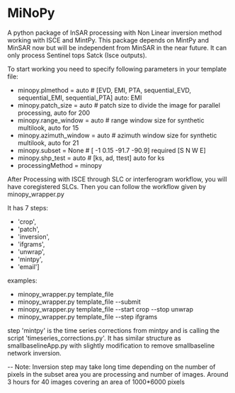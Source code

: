 # MiNoPy

A python package of InSAR processing with Non Linear inversion method working with ISCE and MintPy.
This package depends on MintPy and MinSAR now but will be independent from MinSAR in the near future.
It can only process Sentinel tops Satck (Isce outputs).

To start working you need to specify following parameters in your template file:

- minopy.plmethod                       = auto         # [EVD, EMI, PTA, sequential_EVD, sequential_EMI, sequential_PTA] auto: EMI
- minopy.patch_size                     = auto         # patch size to divide the image for parallel processing, auto for 200
- minopy.range_window                   = auto         # range window size for synthetic multilook, auto for 15
- minopy.azimuth_window                 = auto         # azimuth window size for synthetic multilook, auto for 21
- minopy.subset                         = None         # [ -1 0.15 -91.7 -90.9] required [S N W E]
- minopy.shp_test                       = auto         # [ks, ad, ttest] auto for ks  
- processingMethod                      = minopy


After Processing with ISCE through SLC or interferogram workflow, you will have coregistered SLCs. Then you can follow the workflow given by minopy_wrapper.py

It has 7 steps:
- 'crop',
- 'patch',
- 'inversion',
- 'ifgrams',
- 'unwrap',
- 'mintpy',
- 'email']

examples:

- minopy_wrapper.py template_file
- minopy_wrapper.py template_file --submit
- minopy_wrapper.py template_file --start crop --stop unwrap
- minopy_wrapper.py template_file --step ifgrams


step 'mintpy' is the time series corrections from mintpy and is calling the script 'timeseries_corrections.py'. It has similar 
structure as smallbaselineApp.py with slightly modification to remove smallbaseline network inversion.


-- Note:
Inversion step may take long time depending on the number of pixels in the subset area you are processing and number of images. Around 3 hours for 40 images covering an area of 1000*6000 pixels





